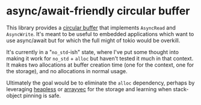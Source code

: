# async/await-friendly circular buffer

This library provides a [circular
buffer](https://en.wikipedia.org/wiki/Circular_buffer) that implements
`AsyncRead` and `AsyncWrite`.  It's meant to be useful to embedded applications
which want to use async/await but for which the full might of tokio would be
overkill.

It's currently in a "`no_std`-ish" state, where I've put some thought into
making it work for `no_std` + `alloc` but haven't tested it much in that
context.  It makes two allocations at buffer creation time (one for the
context, one for the storage), and no allocations in normal usage.

Ultimately the goal would be to eliminate the `alloc` dependency, perhaps by
leveraging [heapless](https://docs.rs/heapless/0.5.1/heapless/) or
[arrayvec](https://docs.rs/arrayvec/0.5.1/arrayvec/) for the storage and
learning when stack-object pinning is safe.
